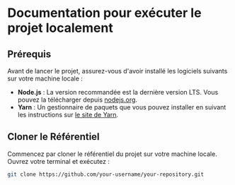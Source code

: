 # Documentation pour exécuter le projet localement

## Prérequis

Avant de lancer le projet, assurez-vous d'avoir installé les logiciels suivants sur votre machine locale :

- **Node.js** : La version recommandée est la dernière version LTS. Vous pouvez la télécharger depuis [nodejs.org](https://nodejs.org/).
- **Yarn** : Un gestionnaire de paquets que vous pouvez installer en suivant les instructions sur [le site de Yarn](https://classic.yarnpkg.com/en/docs/install/).

## Cloner le Référentiel

Commencez par cloner le référentiel du projet sur votre machine locale. Ouvrez votre terminal et exécutez :

```sh
git clone https://github.com/your-username/your-repository.git


